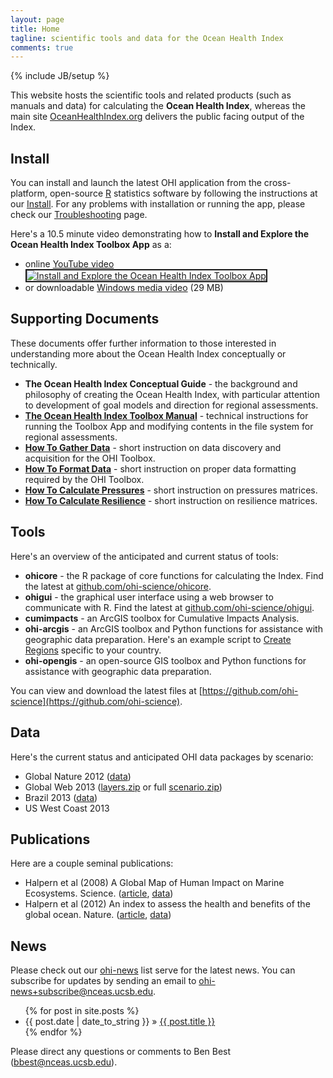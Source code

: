 ```yaml
---
layout: page
title: Home
tagline: scientific tools and data for the Ocean Health Index
comments: true
---
```

{% include JB/setup %}

This website hosts the scientific tools and related products (such as manuals and data) for calculating the **Ocean Health Index**, whereas the main site [OceanHealthIndex.org](http://oceanhealthindex.org) delivers the public facing output of the Index.


## Install
You can install and launch the latest OHI application from the cross-platform, open-source [R](http://www.r-project.org) statistics software by following the instructions at our [Install](/pages/install.html). For any problems with installation or running the app, please check our [Troubleshooting](/pages/troubleshoot.html) page.

Here's a 10.5 minute video demonstrating how to **Install and Explore the Ocean Health Index Toolbox App** as a:
<ul><li>online <a href="http://www.youtube.com/watch?feature=player_embedded&amp;v=v8Dtke2y2uE" target="_blank">YouTube video<br><img src="http://img.youtube.com/vi/v8Dtke2y2uE/mqdefault.jpg" alt="Install and Explore the Ocean Health Index Toolbox App" border="2"/></a></li><li>or downloadable <a href="http://ohi.nceas.ucsb.edu/video/ohi_app_install_explore.wmv">Windows media video</a> (29 MB)</li></ul>

## Supporting Documents
These documents offer further information to those interested in understanding more about the Ocean Health Index conceptually or technically.  
* **The Ocean Health Index Conceptual Guide** - the background and philosophy of creating the Ocean Health Index, with particular attention to development of goal models and direction for regional assessments.
* **[The Ocean Health Index Toolbox Manual](http://www.nceas.ucsb.edu/~jstewart/OHI_ToolboxManual_v2.pdf)** - technical instructions for running the Toolbox App and modifying contents in the file system for regional assessments.
* **[How To Gather Data](http://www.nceas.ucsb.edu/~jstewart/HowTo_GatherAppropriateData_v1.pdf)** - short instruction on data discovery and acquisition for the OHI Toolbox.
* **[How To Format Data](http://www.nceas.ucsb.edu/~jstewart/)** - short instruction on proper data formatting required by the OHI Toolbox.
* **[How To Calculate Pressures](http://www.nceas.ucsb.edu/~jstewart/)** - short instruction on pressures matrices.
* **[How To Calculate Resilience](http://www.nceas.ucsb.edu/~jstewart/)** - short instruction on resilience matrices.

## Tools
Here's an overview of the anticipated and current status of tools:
* **ohicore** - the R package of core functions for calculating the Index. Find the latest at [github.com/ohi-science/ohicore](http://github.com/ohi-science/ohicore).
* **ohigui** - the graphical user interface using a web browser to communicate with R. Find the latest at [github.com/ohi-science/ohigui](http://github.com/ohi-science/ohigui).
* **cumimpacts** - an ArcGIS toolbox for Cumulative Impacts Analysis.
* **ohi-arcgis** - an ArcGIS toolbox and Python functions for assistance with geographic data preparation. Here's an example script to [Create Regions](/pages/create_regions.html) specific to your country.
* **ohi-opengis** - an open-source GIS toolbox and Python functions for assistance with geographic data preparation.

You can view and download the latest files at [https://github.com/ohi-science](https://github.com/ohi-science).

## Data
Here's the current status and anticipated OHI data packages by scenario:
* Global Nature 2012 ([data](ftp://ohi.nceas.ucsb.edu/pub/data/2012/layers.html))
* Global Web 2013 ([layers.zip](http://github.com/OHI-Science/ohicore/raw/master/inst/extdata/layers.Global2013.www2013.zip) or full [scenario.zip](http://github.com/OHI-Science/ohicore/raw/master/inst/extdata/scenario.Global2013.www2013.zip))
* Brazil 2013 ([data](http://ohi.nceas.ucsb.edu/data/br-2012/))
* US West Coast 2013

## Publications
Here are a couple seminal publications:
* Halpern et al (2008) A Global Map of Human Impact on Marine Ecosystems. Science. ([article](http://www.sciencemag.org/content/319/5865/948.abstract), [data](http://www.nceas.ucsb.edu/globalmarine))
* Halpern et al (2012) An index to assess the health and benefits of the global ocean. Nature. ([article](http://www.nature.com/nature/journal/v488/n7413/full/nature11397.html), [data](ftp://ohi.nceas.ucsb.edu/pub/data/2012/layers.html))

## News
Please check out our [ohi-news](http://groups.google.com/a/nceas.ucsb.edu/group/ohi-news) list serve for the latest news. You can subscribe for updates by sending an email to [ohi-news+subscribe@nceas.ucsb.edu](mailto:ohi-news+subscribe@nceas.ucsb.edu).

<ul class="posts">
  {% for post in site.posts %}
    <li><span>{{ post.date | date_to_string }}</span> &raquo; <a href="{{ BASE_PATH }}{{ post.url }}">{{ post.title }}</a></li>
  {% endfor %}
</ul>

Please direct any questions or comments to Ben Best ([bbest@nceas.ucsb.edu](mailto:bbest@nceas.ucsb.edu)).

